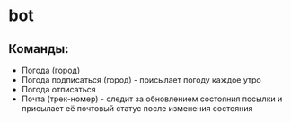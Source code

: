 # bot
## Команды:
 - Погода (город)
 - Погода подписаться (город) - присылает погоду каждое утро
 - Погода отписаться
 - Почта (трек-номер) - следит за обновлением состояния посылки и присылает её почтовый статус после изменения состояния
